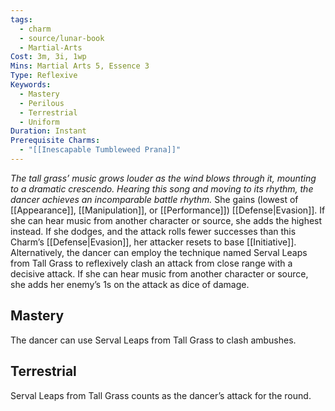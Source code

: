 ```yaml
---
tags:
  - charm
  - source/lunar-book
  - Martial-Arts
Cost: 3m, 3i, 1wp
Mins: Martial Arts 5, Essence 3
Type: Reflexive
Keywords:
  - Mastery
  - Perilous
  - Terrestrial
  - Uniform
Duration: Instant
Prerequisite Charms:
  - "[[Inescapable Tumbleweed Prana]]"
---
```

*The tall grass’ music grows louder as the wind blows through it, mounting to a dramatic crescendo. Hearing this song and moving to its rhythm, the dancer achieves an incomparable battle rhythm.*
She gains (lowest of [[Appearance]], [[Manipulation]], or [[Performance]]) [[Defense|Evasion]]. If she can hear music from another character or source, she adds the highest instead. If she dodges, and the attack rolls fewer successes than this Charm’s [[Defense|Evasion]], her attacker resets to base [[Initiative]]. 
Alternatively, the dancer can employ the technique named Serval Leaps from Tall Grass to reflexively clash an attack from close range with a decisive attack. If she can hear music from another character or source, she adds her enemy’s 1s on the attack as dice of damage. 
## Mastery
The dancer can use Serval Leaps from Tall Grass to clash ambushes. 
## Terrestrial
Serval Leaps from Tall Grass counts as the dancer’s attack for the round. 